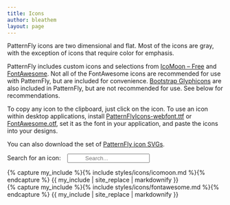 ```yaml
---
title: Icons
author: bleathem
layout: page
---
```

PatternFly icons are two dimensional and flat. Most of the icons are gray, with the exception of icons that require color for emphasis.

PatternFly includes custom icons and selections from [IcoMoon &#8211; Free][1] and [FontAwesome][2]. Not all of the FontAwesome icons are recommended for use with PatternFly, but are included for convenience. [Bootstrap Glyphicons][3] are also included in PatternFly, but are not recommended for use. See below for recommendations.

To copy any icon to the clipboard, just click on the icon. To use an icon within desktop applications, install [PatternFlyIcons-webfont.ttf][4] or [FontAwesome.otf][5], set it as the font in your application, and paste the icons into your designs.

You can also download the set of [PatternFly icon SVGs][6].

Search for an icon: <span class="icon-search-container"><input type="text" id="icon-search" placeholder="Search..."/></span>

<div class="row icons">
  <div class="col-sm-6 col-md-6 icomoon">
{% capture my_include %}{% include styles/icons/icomoon.md %}{% endcapture %}
{{ my_include | site_replace | markdownify }}
  </div>
  <div class="col-sm-6 col-md-6">
{% capture my_include %}{% include styles/icons/fontawesome.md %}{% endcapture %}
{{ my_include | site_replace | markdownify }}
  </div>
</div>

<style>
.post_content h2[id], .post_content h3[id], .post_content h4[id], .post_content h5[id], .post_content p[id] {
  margin-top: 0;
  padding-top: 0;
}

.icons table {
  /*width: auto;*/
}

.icon-search-container:before {
  font-family: "FontAwesome";
  content: "\f002";
  position: relative;
  left: 2rem;
}

#icon-search {
  padding-left: 2.5rem;
  width: 12rem;
}

.icons table td:nth-child(1) {
  width: 5rem;
}
</style>

<script>
  $('table td:nth-child(3),th:nth-child(3)').hide();
  $('td').tooltip({container: 'body'}).attr('title', 'Copy to clipboard').tooltip('fixTitle');
  var clipboard = new Clipboard('td', {
    text: function (trigger) {
      var icon = trigger.querySelector('.pficon, .fa');
      console.log(icon)
      if (icon) {
        var content = window.getComputedStyle(icon, ':before').getPropertyValue('content')
        return content.replace(/"/g, '');
      } else {
        return trigger.innerText;
      }
    }
  });
  clipboard.on('success', function (e) {
    $(e.trigger)
      .attr('title', 'Copied!')
      .tooltip('fixTitle')
      .tooltip('show')
      .attr('title', 'Copy to clipboard')
      .tooltip('fixTitle')
    e.clearSelection()
  });
  clipboard.on('error', function (e) {
    var fallbackMsg = /Mac/i.test(navigator.userAgent) ? 'Press \u2318C to copy' : 'Press Ctrl-C to copy'
    $(e.trigger)
      .attr('title', fallbackMsg)
      .tooltip('fixTitle')
      .tooltip('show')
      .attr('title', 'Copy to clipboard')
      .tooltip('fixTitle')
  });
  $('#icon-search').on('input', function() {
    var text = this.value;
    $('.icons .table tr').each(function() {
      var child = this.children[1];
      var show = text.length === 0
        || child.nodeName === 'TH'
        || child.innerText.toLowerCase().indexOf(text.toLowerCase()) >= 0;
      if (show) {
        $(this).show(100);
      } else {
        $(this).hide(100);
      }
    })
  })
</script>


 [1]: http://icomoon.io/#icons
 [2]: http://fontawesome.io/icons/
 [3]: http://getbootstrap.com/components/#glyphicons
 [4]: https://github.com/patternfly/patternfly/raw/master-dist/dist/fonts/PatternFlyIcons-webfont.ttf
 [5]: https://github.com/patternfly/patternfly/raw/master-dist/dist/fonts/FontAwesome.otf
 [6]: https://rawgit.com/patternfly/patternfly-design/master/styles/icons/patternfly-svg-icons.zip